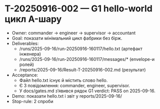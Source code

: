 # T-20250916-002 — G1 hello-world цикл A-шару

- Owner: commander -> engineer -> supervisor -> accountant
- Goal: показати мінімальний цикл фабрики без бірж.
- Deliverables:
  - /runs/2025-09-16/run-20250916-160117/hello.txt (артефакт інженера)
  - /runs/2025-09-16/run-20250916-160117/messages/* (envelope-и ролей)
  - /reports/2025-09-16/Result-T-20250916-002.md (результат)
- Acceptance:
  - Файл hello.txt існує й містить слово hello.
  - Є 3 повідомлення: commander, engineer, supervisor.
  - У docs/gates.md з’явився рядок G1 verdict: PASS on 2025-09-16.
- Demo: показати hello.txt і звіт у reports/2025-09-16/
- Stop-rule: 2 спроби
